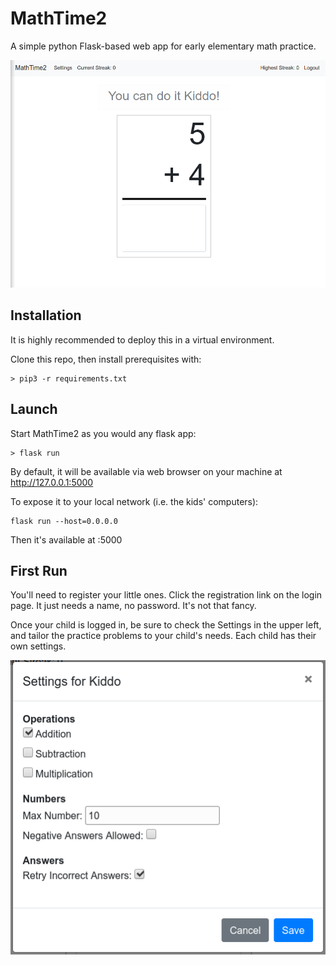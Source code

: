 # MathTime2

A simple python Flask-based web app for early elementary math practice.

![Main Screen](https://raw.githubusercontent.com/quigley6/MathTime2/master/doc/main_screen.png?token=ACQXGN7YOAGCMXMVAO34KH27CMWVW)

## Installation

It is highly recommended to deploy this in a virtual environment. 

Clone this repo, then install prerequisites with:

```
> pip3 -r requirements.txt
```

## Launch

Start MathTime2 as you would any flask app:
```
> flask run
```

By default, it will be available via web browser on your machine at http://127.0.0.1:5000

To expose it to your local network (i.e. the kids' computers):
```
flask run --host=0.0.0.0
```
Then it's available at <your network ip>:5000

## First Run

You'll need to register your little ones. Click the registration link on the login page. It just needs a name, no password. It's not that fancy. 

Once your child is logged in, be sure to check the Settings in the upper left, and tailor the practice problems to your child's needs. Each child has their own settings.

![Settings](https://raw.githubusercontent.com/quigley6/MathTime2/master/doc/settings.png?token=ACQXGN56HQFEY3MGUAIL2VK7CMXXW)
